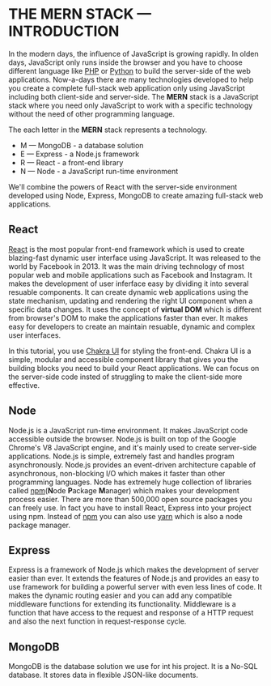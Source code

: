 # THE **MERN** STACK — INTRODUCTION

In the modern days, the influence of JavaScript is growing rapidly. In olden days, JavaScript only runs inside the browser and you have to choose different language like [PHP](https://www.php.net/) or [Python](https://python.org) to build the server-side of the web applications. Now-a-days there are many technologies developed to help you create a complete full-stack web application only using JavaScript including both client-side and server-side. The **MERN** stack is a JavaScript stack where you need only JavaScript to work with a specific technology without the need of other programming language.

The each letter in the **MERN** stack represents a technology.

* M — MongoDB - a database solution
* E — Express - a Node.js framework
* R — React - a front-end library
* N — Node - a JavaScript run-time environment

We'll combine the powers of React with the server-side environment developed using Node, Express, MongoDB to create amazing full-stack web applications.

## React

[React](https://reactjs.org) is the most popular front-end framework which is used to create blazing-fast dynamic user interface using JavaScript. It was released to the world by Facebook in 2013. It was the main driving technology of most popular web and mobile applications such as Facebook and Instagram. It makes the development of user inferface easy by dividing it into several resuable components. It can create dynamic web applications using the state mechanism, updating and rendering the right UI component when a specific data changes. It uses the concept of **virtual DOM** which is different from browser's DOM to make the applications faster than ever. It makes easy for developers to create an maintain resuable, dynamic and complex user interfaces.

In this tutorial, you use [Chakra UI](https://chakra-ui.com/) for styling the front-end. Chakra UI is a simple, modular and accessible component library that gives you the building blocks you need to build your React applications. We can focus on the server-side code insted of struggling to make the client-side more effective.

## Node

Node.js is a JavaScript run-time environment. It makes JavaScript code accessible outside the browser. Node.js is built on top of the Google Chrome's V8 JavaScript engine, and it's mainly used to create server-side applications. Node.js is simple, extremely fast and handles program asynchronously. Node.js provides an event-driven architecture capable of asynchronous, non-blocking I/O which makes it faster than other programming languages. Node has extremely huge collection of libraries called [npm](https://npmjs.org)(**N**ode **P**ackage **M**anager) which makes your development process easier. There are more than 500,000 open source packages you can freely use. In fact you have to install React, Express into your project using npm. Instead of [npm](https://npmjs.org) you can also use [yarn](https://yarnjs.org) which is also a node package manager.

## Express

Express is a framework of Node.js which makes the development of server easier than ever. It extends the features of Node.js and provides an easy to use framework for building a powerful server with even less lines of code. It makes the dynamic routing easier and you can add any compatible middleware functions for extending its functionality. Middleware is a function that have access to the request and response of a HTTP request and also the next function in request-response cycle.

## MongoDB

MongoDB is the database solution we use for int his project. It is a No-SQL database. It stores data in flexible JSON-like documents.
